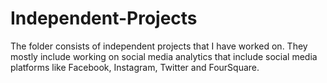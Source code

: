 # Independent-Projects
The folder consists of independent projects that I have worked on. They mostly include working on social media analytics that include social media platforms like Facebook, Instagram, Twitter and FourSquare.
